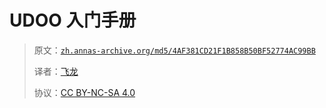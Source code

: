 # UDOO 入门手册

> 原文：[`zh.annas-archive.org/md5/4AF381CD21F1B858B50BF52774AC99BB`](https://zh.annas-archive.org/md5/4AF381CD21F1B858B50BF52774AC99BB)
> 
> 译者：[飞龙](https://github.com/wizardforcel)
> 
> 协议：[CC BY-NC-SA 4.0](http://creativecommons.org/licenses/by-nc-sa/4.0/)